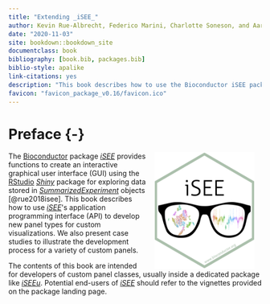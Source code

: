 ```yaml
--- 
title: "Extending _iSEE_"
author: Kevin Rue-Albrecht, Federico Marini, Charlotte Soneson, and Aaron Lun
date: "2020-11-03"
site: bookdown::bookdown_site
documentclass: book
bibliography: [book.bib, packages.bib]
biblio-style: apalike
link-citations: yes
description: "This book describes how to use the Bioconductor iSEE package to create web-applications for exploring data stored in SummarizedExperiment objects."
favicon: "favicon_package_v0.16/favicon.ico"
---
```




# Preface {-}

<a href="https://bioconductor.org/packages/iSEE"><img src="https://github.com/Bioconductor/BiocStickers/raw/master/iSEE/iSEE.png" width="200" alt="iSEE Sticker" align="right" style="margin: 0 1em 0 1em" /></a> 

The [Bioconductor](https://bioconductor.org/) package *[iSEE](https://bioconductor.org/packages/3.12/iSEE)* provides functions to create an interactive graphical user interface (GUI) using the [RStudio](https://rstudio.com/) *[Shiny](https://CRAN.R-project.org/package=Shiny)* package for exploring data stored in *[SummarizedExperiment](https://bioconductor.org/packages/3.12/SummarizedExperiment)* objects [@rue2018isee].
This book describes how to use *[iSEE](https://bioconductor.org/packages/3.12/iSEE)*'s application programming interface (API) to develop new panel types for custom visualizations.
We also present case studies to illustrate the development process for a variety of custom panels.

The contents of this book are intended for developers of custom panel classes, usually inside a dedicated package like *[iSEEu](https://bioconductor.org/packages/3.12/iSEEu)*.
Potential end-users of *[iSEE](https://bioconductor.org/packages/3.12/iSEE)* should refer to the vignettes provided on the package landing page.


